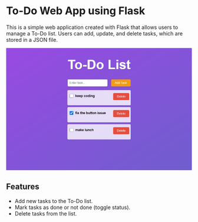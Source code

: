 # To-Do Web App using Flask

This is a simple web application created with Flask that allows users to manage a To-Do list. Users can add, update, and delete tasks, which are stored in a JSON file.

![App Screenshot](Screenshot.jpg)

## Features

- Add new tasks to the To-Do list.
- Mark tasks as done or not done (toggle status).
- Delete tasks from the list.
